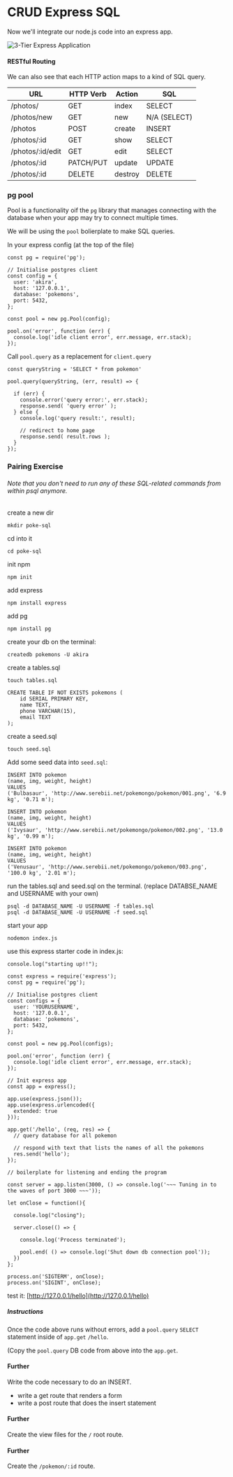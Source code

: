 # CRUD Express SQL

Now we'll integrate our node.js code into an express app.

![3-Tier Express Application](https://wdi-sg.github.io/gitbook-2019/05-express/images/3-tier-application.jpg)

#### RESTful Routing

We can also see that each HTTP action maps to a kind of SQL query.

| **URL**          | **HTTP Verb** |  **Action**| **SQL**     |
|------------------|---------------|------------|-------------|
| /photos/         | GET           | index      | SELECT      |
| /photos/new      | GET           | new        | N/A (SELECT)|
| /photos          | POST          | create     | INSERT      |
| /photos/:id      | GET           | show       | SELECT      |
| /photos/:id/edit | GET           | edit       | SELECT      |
| /photos/:id      | PATCH/PUT     | update     | UPDATE      |
| /photos/:id      | DELETE        | destroy    | DELETE      |

### pg pool
Pool is a functionality oif the `pg` library that manages connecting with the database when your app may try to connect multiple times.

We will be using the `pool` bolierplate to make SQL queries.

In your express config (at the top of the file)
```
const pg = require('pg');

// Initialise postgres client
const config = {
  user: 'akira',
  host: '127.0.0.1',
  database: 'pokemons',
  port: 5432,
};

const pool = new pg.Pool(config);

pool.on('error', function (err) {
  console.log('idle client error', err.message, err.stack);
});
```

Call `pool.query` as a replacement for `client.query`

```
const queryString = 'SELECT * from pokemon'

pool.query(queryString, (err, result) => {

  if (err) {
    console.error('query error:', err.stack);
    response.send( 'query error' );
  } else {
    console.log('query result:', result);

    // redirect to home page
    response.send( result.rows );
  }
});
```

### Pairing Exercise

###### Note that you don't need to run any of these SQL-related commands from within psql anymore.

create a new dir
```
mkdir poke-sql
```
cd into it
```
cd poke-sql
```
init npm
```
npm init
```
add express
```
npm install express
```
add pg
```
npm install pg
```

create your db on the terminal:
```
createdb pokemons -U akira
```

create a tables.sql
```
touch tables.sql
```

```
CREATE TABLE IF NOT EXISTS pokemons (
    id SERIAL PRIMARY KEY,
    name TEXT,
    phone VARCHAR(15),
    email TEXT
);
```

create a seed.sql
```
touch seed.sql
```

Add some seed data into `seed.sql`:
```
INSERT INTO pokemon
(name, img, weight, height)
VALUES
('Bulbasaur', 'http://www.serebii.net/pokemongo/pokemon/001.png', '6.9 kg', '0.71 m');

INSERT INTO pokemon
(name, img, weight, height)
VALUES
('Ivysaur', 'http://www.serebii.net/pokemongo/pokemon/002.png', '13.0 kg', '0.99 m');

INSERT INTO pokemon
(name, img, weight, height)
VALUES
('Venusaur', 'http://www.serebii.net/pokemongo/pokemon/003.png', '100.0 kg', '2.01 m');
```

run  the tables.sql and seed.sql on the terminal. (replace DATABSE_NAME and USERNAME with your own)
```
psql -d DATABASE_NAME -U USERNAME -f tables.sql
psql -d DATABASE_NAME -U USERNAME -f seed.sql
```

start your app
```
nodemon index.js
```

use this express starter code in index.js:

```
console.log("starting up!!");

const express = require('express');
const pg = require('pg');

// Initialise postgres client
const configs = {
  user: 'YOURUSERNAME',
  host: '127.0.0.1',
  database: 'pokemons',
  port: 5432,
};

const pool = new pg.Pool(configs);

pool.on('error', function (err) {
  console.log('idle client error', err.message, err.stack);
});

// Init express app
const app = express();

app.use(express.json());
app.use(express.urlencoded({
  extended: true
}));

app.get('/hello', (req, res) => {
  // query database for all pokemon

  // respond with text that lists the names of all the pokemons
  res.send('hello');
});

// boilerplate for listening and ending the program

const server = app.listen(3000, () => console.log('~~~ Tuning in to the waves of port 3000 ~~~'));

let onClose = function(){

  console.log("closing");

  server.close(() => {

    console.log('Process terminated');

    pool.end( () => console.log('Shut down db connection pool'));
  })
};

process.on('SIGTERM', onClose);
process.on('SIGINT', onClose);
```

test it: [http://127.0.0.1/hello](http://127.0.0.1/hello)

##### Instructions
Once the code above runs without errors, add a `pool.query` `SELECT` statement inside of `app.get` `/hello`.

(Copy the `pool.query` DB code from above into the `app.get`.

#### Further
Write the code necessary to do an INSERT.

- write a get route that renders a form
- write a post route that does the insert statement

#### Further
Create the view files for the `/` root route.

#### Further
Create the `/pokemon/:id` route.
